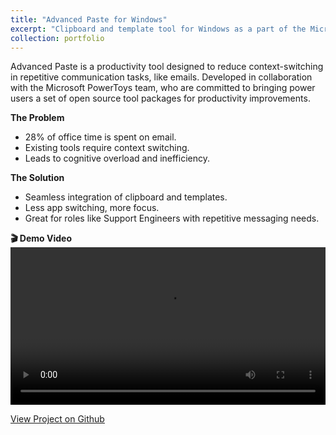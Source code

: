 ```yaml
---
title: "Advanced Paste for Windows"
excerpt: "Clipboard and template tool for Windows as a part of the Microsoft PowerToys project."
collection: portfolio
---
```


Advanced Paste is a productivity tool designed to reduce context-switching in repetitive communication tasks, like emails. Developed in collaboration with the Microsoft PowerToys team, who are committed to bringing power users a set of open source tool packages for productivity improvements.

**The Problem**
- 28% of office time is spent on email.
- Existing tools require context switching.
- Leads to cognitive overload and inefficiency.

**The Solution**
- Seamless integration of clipboard and templates.
- Less app switching, more focus.
- Great for roles like Support Engineers with repetitive messaging needs.

**🎬 Demo Video**
<video width="100%" controls>
  <source src="https://drive.google.com/file/d/1jTvUVvh5oZQ1nnvfVt1wJWdQsYH4ZLya/view?usp=sharing" type="video/mp4">
  Your browser does not support the video tag.
</video>

[View Project on Github](https://github.com/diogoviveiros/EnhancedClipboardWPF)
